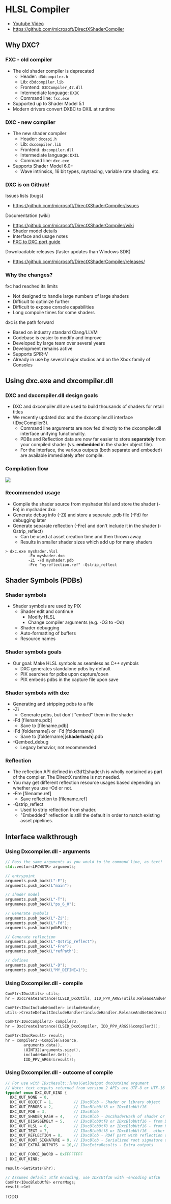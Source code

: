 # HLSL Compiler

* [Youtube Video][1]
* https://github.com/microsoft/DirectXShaderCompiler



## Why DXC?

### FXC - old compiler

* The old shader compiler is deprecated
  * Header: `d3dcompiler.h`
  * Lib: `d3dcompiler.lib`
  * Frontend: `D3DCompiler_47.dll`
  * Intermediate language: `DXBC`
  * Command line: `fxc.exe`
* Supported up to Shader Model 5.1
* Modern drivers convert DXBC to DXIL at runtime


### DXC - new compiler

* The new shader compiler
  * Header: `dxcapi.h`
  * Lib: `dxcompiler.lib`
  * Frontend: `dxcompiler.dll`
  * Intermediate language: `DXIL`
  * Command line: `dxc.exe`
* Supports Shader Model 6.0+
  * Wave intrinsics, 16 bit types, raytracing, variable rate shading, etc.


### DXC is on Github!

Issues lists (bugs)

* https://github.com/microsoft/DirectXShaderCompiler/issues

Documentation (wiki)

* https://github.com/microsoft/DirectXShaderCompiler/wiki
* Shader model details
* Interface and usage notes
* [FXC to DXC port guide][2]

Downloadable releases (faster updates than Windows SDK)

* https://github.com/microsoft/DirectXShaderCompiler/releases/


### Why the changes?

fxc had reached its limits

* Not designed to handle large numbers of large shaders
* Difficult to optimize further
* Difficult to expose console capabilities
* Long compoile times for some shaders

dxc is the path forward

* Based on industry standard Clang/LLVM
* Codebase is easier to modify and improve
* Developed by large team over several years
* Development remains active
* Supports SPIR-V
* Already in use by several major studios and on the Xbox family of Consoles



## Using dxc.exe and dxcompiler.dll

### DXC and dxcompiler.dll design goals

* DXC and dxcompiler.dll are used to build thousands of shaders for retail titles
* We recently updated dxc and the dxcompiler.dll interface (IDxcCompiler3).
  * Command line arguments are now fed directly to the dxcompiler.dll
    interface unifying functionality.
  * PDBs and Reflection data are now far easier to store **separately** from
    your compiled shader (vs. **embedded** in the shader object file).
  * For the interface, the various outputs (both separate and embeded) are
    available immediately after compile.


### Compilation flow

![](images/2021_03_22_hlsl_compiler/dxc-compilation-flow.png)


### Recommended usage

* Compile the shader source from myshader.hlsl and store the
  shader (-Fo) in myshader.dxo
* Generate debug info (-Zi) and store a separate .pdb file (-Fd)
  for debugging later
* Generate separate reflection (-Fre) and don't include it in
  the shader (-Qstrip_reflect)
  * Can be used at asset creation time and then thrown away
  * Results in smaller shader sizes which add up for many shaders

```
> dxc.exe myshader.hlsl
          -Fo myshader.dxo
          -Zi -Fd myshader.pdb
          -Fre "myreflection.ref" -Qstrip_reflect 
```



## Shader Symbols (PDBs)

### Shader symbols

* Shader symbols are used by PIX
  * Shader edit and continue
    * Modify HLSL
    * Change compiler arguments (e.g. -O3 to -Od)
  * Shader debugging
  * Auto-formatting of buffers
  * Resource names


### Shader symbols goals

* Our goal: Make HLSL symbols as seamless as C++ symbols
  * DXC generates standalone pdbs by default
  * PIX searches for pdbs upon capture/open
  * PIX embeds pdbs in the capture file upon save


### Shader symbols with dxc

* Generating and stripping pdbs to a file
* -Zi
  * Generate pdbs, but don't "embed" them in the shader
* -Fd [filename.pdb]
  * Save to [filename.pdb]
* -Fd [foldername]\ or -Fd [foldername]/
  * Save to [foldername]\[**shaderhash**].pdb
* -Qembed_debug
  * Legacy behavior, not recommended


### Reflection

* The reflection API defined in d3d12shader.h is wholly contained as part
  of the compiler. The DirectX runtime is not needed.
* You may get different reflection resource usages based depending on whether
  you use -Od or not.
* -Fre [filename.ref]
  * Save reflection to [filename.ref]
* -Qstrip_reflect
  * Used to strip reflection from shader.
  * "Embedded" reflection is still the default in order to match existing
    asset pipelines.



## Interface walkthrough

### Using Dxcompiler.dll - arguments

```C++
// Pass the same arguments as you would to the command line, as text!
std::vector<LPCWSTR> arguments;

// entrypoint
arguments.push_back(L"-E");
arguments.push_back(L"main");

// shader model
arguments.push_back(L"-T");
argumenes.push_back(L"ps_6_0");

// Generate symbols
arguments.push_back(L"-Zi");
arguments.push_back(L"-Fd");
arguments.push_back(pdbPath);

// Generate reflection
arguments.push_back(L"-Qstrip_reflect");
arguments.push_back(L"-Fre");
arguments.push_back(L"refPath");

// defines
arguments.push_back(L"-D");
arguments.push_back(L"MY_DEFINE=1");
```


### Using Dxcompiler.dll - compile

```C++
ComPtr<IDxcUtils> utils;
hr = DxcCreateInstance(CLSID_DxcUtils, IID_PPV_ARGS(utils.ReleaseAndGetAddressOf()));

ComPtr<IDxcIncludeHandler> includeHandler;
utils->CreateDefaultIncludeHandler(includeHandler.ReleaseAndGetAddressOf());

ComPtr<IDxcCompiler3> compiler3;
hr = DxcCreateInstance(CLSID_DxcCompiler, IDD_PPV_ARGS(&compiler3));

ComPtr<IDxcResult> result;
hr = compiler3->Compile(&source,
        arguments.data(),
        (UINT32)arguments.size(),
        includeHandler.Get(),
        IID_PPV_ARGS(&result));
```


### Using Dxcompiler.dll - outcome of compile

```C++
// For use with IDxcResult::[Has|Get]Output dxcOutKind argument
// Note: text outputs returned from version 2 APIs are UTF-8 or UTF-16 based on -encoding option
typedef enum DXC_OUT_KIND {
  DXC_OUT_NONE = 0,
  DXC_OUT_OBJECT = 1,         // IDxcBlob - Shader or library object
  DXC_OUT_ERRORS = 2,         // IDxcBlobUtf8 or IDxcBlobUtf16
  DXC_OUT_PDB = 3,            // IDxcBlob
  DXC_OUT_SHADER_HASH = 4,    // IDxcBlob - DxcShaderHash of shader or shader with source info (-Zsb/-Zss)
  DXC_OUT_DISASSEMBLY = 5,    // IDxcBlobUtf8 or IDxcBlobUtf16 - from Disassemble
  DXC_OUT_HLSL = 6,           // IDxcBlobUtf8 or IDxcBlobUtf16 - from Preprocessor or Rewriter
  DXC_OUT_TEXT = 7,           // IDxcBlobUtf8 or IDxcBlobUtf16 - other text, such as -ast-dump or -Odump
  DXC_OUT_REFLECTION = 8,     // IDxcBlob - RDAT part with reflection data
  DXC_OUT_ROOT_SIGNATURE = 9, // IDxcBlob - Serialized root signature output
  DXC_OUT_EXTRA_OUTPUTS  = 10,// IDxcExtraResults - Extra outputs

  DXC_OUT_FORCE_DWORD = 0xFFFFFFFF
} DXC_OUT_KIND;

result->GetStats(&hr);

// Assumes default utf8 encoding, use IDxcUtf16 with -encoding utf16
ComPtr<IDxcBlobUtf8> errorMsgs;
result->Get
```

TODO



[1]:https://www.youtube.com/watch?v=tyyKeTsdtmo
[2]:https://github.com/microsoft/DirectXShaderCompiler/wiki/Porting-shaders-from-FXC-to-DXC


